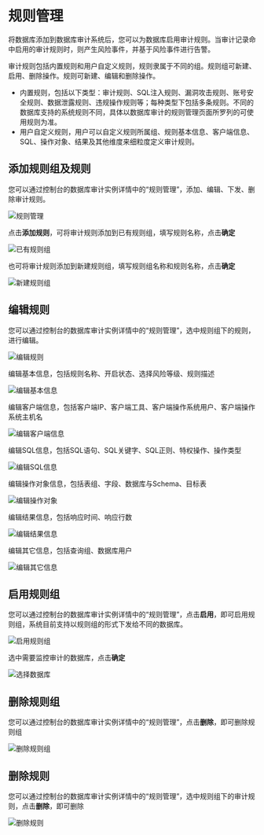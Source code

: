 # 规则管理

将数据库添加到数据库审计系统后，您可以为数据库启用审计规则。当审计记录命中启用的审计规则时，则产生风险事件，并基于风险事件进行告警。

审计规则包括内置规则和用户自定义规则，规则隶属于不同的组。规则组可新建、启用、删除操作。规则可新建、编辑和删除操作。

- 内置规则，包括以下类型：审计规则、SQL注入规则、漏洞攻击规则、账号安全规则、数据泄露规则、违规操作规则等；每种类型下包括多条规则。不同的数据库支持的系统规则不同，具体以数据库审计的规则管理页面所罗列的可使用规则为准。
- 用户自定义规则，用户可以自定义规则所属组、规则基本信息、客户端信息、SQL、操作对象、结果及其他维度来细粒度定义审计规则。

## 添加规则组及规则

您可以通过控制台的数据库审计实例详情中的“规则管理”，添加、编辑、下发、删除审计规则。

![规则管理](/image/Database-Audit/规则管理.png)

点击**添加规则**，可将审计规则添加到已有规则组，填写规则名称，点击**确定**

![已有规则组](/image/Database-Audit/已有规则组.png)

也可将审计规则添加到新建规则组，填写规则组名称和规则名称，点击**确定**

![新建规则组](/image/Database-Audit/新建规则组.png)

## 编辑规则

您可以通过控制台的数据库审计实例详情中的“规则管理”，选中规则组下的规则，进行编辑。

![编辑规则](/image/Database-Audit/编辑规则.png)

编辑基本信息，包括规则名称、开启状态、选择风险等级、规则描述

![编辑基本信息](/image/Database-Audit/编辑基本信息.png)

编辑客户端信息，包括客户端IP、客户端工具、客户端操作系统用户、客户端操作系统主机名

![编辑客户端信息](/image/Database-Audit/编辑客户端信息.png)

编辑SQL信息，包括SQL语句、SQL关键字、SQL正则、特权操作、操作类型

![编辑SQL信息](/image/Database-Audit/编辑SQL信息.png)

编辑操作对象信息，包括表组、字段、数据库与Schema、目标表

![编辑操作对象](/image/Database-Audit/编辑操作对象.png)

编辑结果信息，包括响应时间、响应行数

![编辑结果信息](/image/Database-Audit/编辑结果信息.png)

编辑其它信息，包括查询组、数据库用户

![编辑其它信息](/image/Database-Audit/编辑其它信息.png)

## 启用规则组

您可以通过控制台的数据库审计实例详情中的“规则管理”，点击**启用**，即可启用规则组，系统目前支持以规则组的形式下发给不同的数据库。

![启用规则组](/image/Database-Audit/启用规则组.png)

选中需要监控审计的数据库，点击**确定**

![选择数据库](/image/Database-Audit/选择数据库.png)

## 删除规则组

您可以通过控制台的数据库审计实例详情中的“规则管理”，点击**删除**，即可删除规则组

![删除规则组](/image/Database-Audit/删除规则组.png)

## 删除规则

您可以通过控制台的数据库审计实例详情中的“规则管理”，选中规则组下的审计规则，点击**删除**，即可删除

![删除规则](/image/Database-Audit/删除规则.png)
